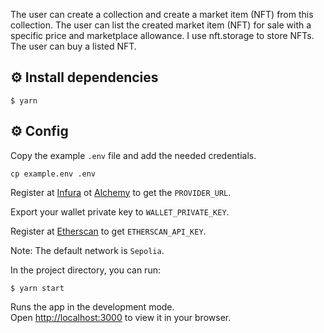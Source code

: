 The user can create a collection and create a market item (NFT) from this collection.
The user can list the created market item (NFT) for sale with a specific price and marketplace allowance.
I use nft.storage to store NFTs.
The user can buy a listed NFT.


## ⚙️ Install dependencies

```shell
$ yarn
```

## ⚙️ Config

Copy the example `.env` file and add the needed credentials.

```shell
cp example.env .env
```

Register at [Infura](https://www.infura.io/) ot [Alchemy](https://www.alchemy.com/) to get the `PROVIDER_URL`.

Export your wallet private key to `WALLET_PRIVATE_KEY`.

Register at [Etherscan](https://etherscan.io/) to get `ETHERSCAN_API_KEY`.

Note: The default network is `Sepolia`.


In the project directory, you can run:

```shell
$ yarn start
```

Runs the app in the development mode.\
Open [http://localhost:3000](http://localhost:3000) to view it in your browser.

